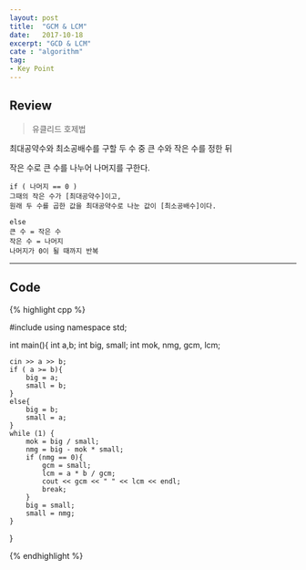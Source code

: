 ```yaml
---
layout: post
title:  "GCM & LCM"
date:   2017-10-18
excerpt: "GCD & LCM"
cate : "algorithm"
tag:
- Key Point
---
```


## Review

> 유클리드 호제법

최대공약수와 최소공배수를 구할 두 수 중 큰 수와 작은 수를 정한 뒤

작은 수로 큰 수를 나누어 나머지를 구한다.

```
if ( 나머지 == 0 )
그때의 작은 수가 [최대공약수]이고,
원래 두 수를 곱한 값을 최대공약수로 나눈 값이 [최소공배수]이다.
```

```
else 
큰 수 = 작은 수
작은 수 = 나머지
나머지가 0이 될 때까지 반복
```

---

## Code
{% highlight cpp %}

#include<iostream>
using namespace std;

int main(){
    int a,b;
    int big, small;
    int mok, nmg, gcm, lcm;
    
    cin >> a >> b;
    if ( a >= b){
        big = a;
        small = b;
    }
    else{
        big = b;
        small = a;
    }
    while (1) {
        mok = big / small;
        nmg = big - mok * small;
        if (nmg == 0){
            gcm = small;
            lcm = a * b / gcm;
            cout << gcm << " " << lcm << endl;
            break;
        }
        big = small;
        small = nmg;
    }
}

{% endhighlight %}
